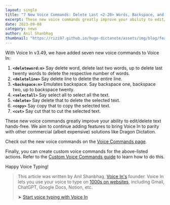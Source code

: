 ```yaml
---
layout: single
title: "7 New Voice Commands: Delete Last <2-20> Words, Backspace, and more!"
excerpt: These new voice commands greatly improve your ability to edit/delete text hands-free.
date: 2023-09-08
category: news
author: Anil Shanbhag
thumbnail: "https://rizi97.github.io/hugo-dictanote/assets/img/blog/featured.jpg"
---
```


With Voice In v3.49, we have added seven new voice commands to Voice In:

1. **`<deleteword:n>`** Say delete word, delete last two words, up to delete last twenty words to delete the respective number of words.
2. **`<deleteline>`** Say delete line to delete the entire line.
3. **`<backspace:n>`** Emulates backspace. Say backspace one, backspace two, up to backspace twenty.
4. **`<selectall>`** Say select all to select all the text.
5. **`<delete>`** Say delete that to delete the selected text.
6. **`<copy>`** Say copy that to copy the selected text.
7. **`<cut>`** Say cut that to cut the selected text.

These new voice commands greatly improve your ability to edit/delete text hands-free. We aim to continue adding features to bring Voice In to parity with other commercial (albeit expensive) solutions like Dragon Dictation.

Check out the new voice commands on the [Voice Commands page](https://dictanote.co/voicein/voicecommands/en/).

Finally, you can create custom voice commands for the above-listed actions. Refer to the [Custom Voice Commands guide](https://support.dictanote.co/hc/en-us/articles/360040450691-Using-Custom-Voice-Commands-in-Voice-In) to learn how to do this.

Happy Voice Typing!

> This article was written by Anil Shanbhag, [Voice In's](/voicein/) founder. Voice In lets you use your voice to type on [1000s on websites](https://dictanote.co/voicein/apps/), including Gmail, ChatGPT, Google Docs, Notion, etc.
> 
> ➤ [Start voice typing with Voice In](/voicein/)

